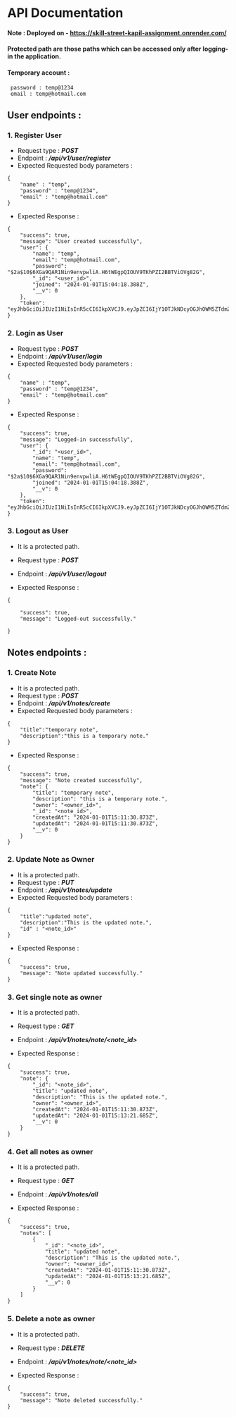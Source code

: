# API Documentation

#### Note : Deployed on - https://skill-street-kapil-assignment.onrender.com/

#### Protected path are those paths which can be accessed only after logging-in the application.

#### Temporary account : 
     password : temp@1234
     email : temp@hotmail.com
## User endpoints :

### 1. Register User

- Request type : **_POST_**
- Endpoint : **_/api/v1/user/register_**
- Expected Requested body parameters :

```
{
    "name" : "temp",
    "password" : "temp@1234",
    "email" : "temp@hotmail.com"
}
```

- Expected Response :

```
{
    "success": true,
    "message": "User created successfully",
    "user": {
        "name": "temp",
        "email": "temp@hotmail.com",
        "password": "$2a$10$6XGa9QAR1Nin9envpwliA.H6tWEgpQIOUV9TKhPZI2BBTViOVg82G",
        "_id": "<user_id>",
        "joined": "2024-01-01T15:04:18.388Z",
        "__v": 0
    },
    "token": "eyJhbGciOiJIUzI1NiIsInR5cCI6IkpXVCJ9.eyJpZCI6IjY1OTJkNDcyOGJhOWM5ZTdmZTlkOTM3ZiIsImlhdCI6MTcwNDEyMTQ1OSwiZXhwIjoxNzA2NzEzNDU5fQ.X6UMVz0WGSMTNKfCt7HFArUfR2zPqS0c0Ybl7axTqHo"
}
```

### 2. Login as User

- Request type : **_POST_**
- Endpoint : **_/api/v1/user/login_**
- Expected Requested body parameters :

```
{
    "name" : "temp",
    "password" : "temp@1234",
    "email" : "temp@hotmail.com"
}
```

- Expected Response :

```
{
    "success": true,
    "message": "Logged-in successfully",
    "user": {
        "_id": "<user_id>",
        "name": "temp",
        "email": "temp@hotmail.com",
        "password": "$2a$10$6XGa9QAR1Nin9envpwliA.H6tWEgpQIOUV9TKhPZI2BBTViOVg82G",
        "joined": "2024-01-01T15:04:18.388Z",
        "__v": 0
    },
    "token": "eyJhbGciOiJIUzI1NiIsInR5cCI6IkpXVCJ9.eyJpZCI6IjY1OTJkNDcyOGJhOWM5ZTdmZTlkOTM3ZiIsImlhdCI6MTcwNDEyMTU2MywiZXhwIjoxNzA2NzEzNTYzfQ.jdylzGRhrcEdRCnu6HFDQiNoY4_InXbzY9WaWmOQdIU"
}
```

### 3. Logout as User

- It is a protected path.
- Request type : **_POST_**
- Endpoint : **_/api/v1/user/logout_**

- Expected Response :

```
{

    "success": true,
    "message": "Logged-out successfully."

}
```

## Notes endpoints :

### 1. Create Note

- It is a protected path.
- Request type : **_POST_**
- Endpoint : **_/api/v1/notes/create_**
- Expected Requested body parameters :

```
{
    "title":"temporary note",
    "description":"this is a temporary note."
}
```

- Expected Response :

```
{
    "success": true,
    "message": "Note created successfully",
    "note": {
        "title": "temporary note",
        "description": "this is a temporary note.",
        "owner": "<owner_id>",
        "_id": "<note_id>",
        "createdAt": "2024-01-01T15:11:30.873Z",
        "updatedAt": "2024-01-01T15:11:30.873Z",
        "__v": 0
    }
}
```

### 2. Update Note as Owner

- It is a protected path.
- Request type : **_PUT_**
- Endpoint : **_/api/v1/notes/update_**
- Expected Requested body parameters :

```
{
    "title":"updated note",
    "description":"This is the updated note.",
    "id" : "<note_id>"
}
```

- Expected Response :

```
{
    "success": true,
    "message": "Note updated successfully."
}
```

### 3. Get single note as owner

- It is a protected path.
- Request type : **_GET_**
- Endpoint : **_/api/v1/notes/note/<note_id>_**

- Expected Response :

```
{
    "success": true,
    "note": {
        "_id": "<note_id>",
        "title": "updated note",
        "description": "This is the updated note.",
        "owner": "<owner_id>",
        "createdAt": "2024-01-01T15:11:30.873Z",
        "updatedAt": "2024-01-01T15:13:21.685Z",
        "__v": 0
    }
}
```

### 4. Get all notes as owner

- It is a protected path.
- Request type : **_GET_**
- Endpoint : **_/api/v1/notes/all_**

- Expected Response :

```
{
    "success": true,
    "notes": [
        {
            "_id": "<note_id>",
            "title": "updated note",
            "description": "This is the updated note.",
            "owner": "<owner_id>",
            "createdAt": "2024-01-01T15:11:30.873Z",
            "updatedAt": "2024-01-01T15:13:21.685Z",
            "__v": 0
        }
    ]
}
```

### 5. Delete a note as owner

- It is a protected path.
- Request type : **_DELETE_**
- Endpoint : **_/api/v1/notes/note/<note_id>_**

- Expected Response :

```
{
    "success": true,
    "message": "Note deleted successfully."
}
```

